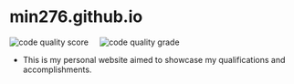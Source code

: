 # min276.github.io

![code quality score](https://www.code-inspector.com/project/19829/score/svg) &nbsp;&nbsp;&nbsp;
![code quality grade](https://www.code-inspector.com/project/19829/status/svg)

- This is my personal website aimed to showcase my qualifications and accomplishments.
